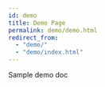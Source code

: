 ```yaml
---
id: demo
title: Demo Page
permalink: demo/demo.html
redirect_from:
  - "demo/"
  - "demo/index.html"
---
```


Sample demo doc
